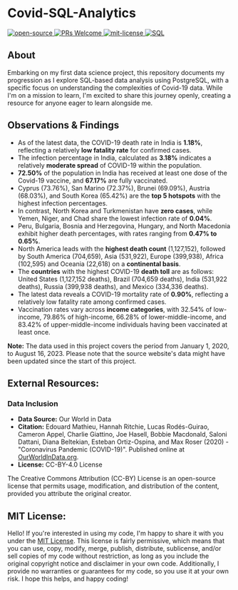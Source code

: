 # Covid-SQL-Analytics
<div align="left">
   <a href="https://opensource.org/osd">
      <img src="https://img.shields.io/badge/Open%20Source-%2328a745" alt="open-source"/>
   </a>
   <a href="http://makeapullrequest.com">
      <img src="https://img.shields.io/badge/PRs-welcome-brightgreen" alt="PRs Welcome"/>
   </a>
   <a href="https://opensource.org/license/mit/">
      <img src="https://img.shields.io/badge/License-MIT-green" alt="mit-license"/>
   </a>
  <a href="https://developer.mozilla.org/en-US/docs/Glossary/SQL">
    <img src="https://img.shields.io/badge/SQL-%23007ACC" alt="SQL"/>
  </a>
   </div>

## About
Embarking on my first data science project, this repository documents my progression as I explore SQL-based data analysis using PostgreSQL, with a specific focus on understanding the complexities of Covid-19 data. While I'm on a mission to learn, I'm excited to share this journey openly, creating a resource for anyone eager to learn alongside me.

## Observations & Findings
- As of the latest data, the COVID-19 death rate in India is <b>1.18%</b>, reflecting a relatively <b>low fatality rate</b> for confirmed cases.
- The infection percentage in India, calculated as <b>3.18%</b> indicates a relatively <b>moderate spread</b> of COVID-19 within the population.
- <b>72.50%</b> of the population in India has received at least one dose of the Covid-19 vaccine, and <b>67.17%</b> are fully vaccinated.
- Cyprus (73.76%), San Marino (72.37%), Brunei (69.09%), Austria (68.03%), and South Korea (65.42%) are the <b>top 5 hotspots</b> with the highest infection percentages.
- In contrast, North Korea and Turkmenistan have <b>zero cases</b>, while Yemen, Niger, and Chad share the lowest infection rate of <b>0.04%</b>.
- Peru, Bulgaria, Bosnia and Herzegovina, Hungary, and North Macedonia exhibit higher death percentages, with rates ranging from <b>0.47% to 0.65%</b>.
- North America leads with the <b>highest death count</b> (1,127,152), followed by South America (704,659), Asia (531,922), Europe (399,938), Africa (102,595) and Oceania (22,618) on a <b>continental basis</b>.
- The <b>countries</b> with the highest COVID-19 <b>death toll</b> are as follows: United States (1,127,152 deaths), Brazil (704,659 deaths), India (531,922 deaths), Russia (399,938 deaths), and Mexico (334,336 deaths).
- The latest data reveals a COVID-19 mortality rate of <b>0.90%</b>, reflecting a relatively low fatality rate among confirmed cases.
- Vaccination rates vary across <b>income categories</b>, with 32.54% of low-income, 79.86% of high-income, 66.28% of lower-middle-income, and 83.42% of upper-middle-income individuals having been vaccinated at least once.

<b>Note:</b> The data used in this project covers the period from January 1, 2020, to August 16, 2023. Please note that the source website's data might have been updated since the start of this project.

## External Resources:

### Data Inclusion
- **Data Source:** Our World in Data
- **Citation:** Edouard Mathieu, Hannah Ritchie, Lucas Rodés-Guirao, Cameron Appel, Charlie Giattino, Joe Hasell, Bobbie Macdonald, Saloni Dattani, Diana Beltekian, Esteban Ortiz-Ospina, and Max Roser (2020) - "Coronavirus Pandemic (COVID-19)". Published online at <a href="https://ourworldindata.org">OurWorldInData.org</a>.
- **License:** CC-BY-4.0 License

The Creative Commons Attribution (CC-BY) License is an open-source license that permits usage, modification, and distribution of the content, provided you attribute the original creator.

## MIT License: 
Hello! If you're interested in using my code, I'm happy to share it with you under the <a href="https://github.com/g0v1ndN/Covid-SQL-Analytics/blob/main/LICENSE">MIT License</a>. This license is fairly permissive, which means that you can use, copy, modify, merge, publish, distribute, sublicense, and/or sell copies of my code without restriction, as long as you include the original copyright notice and disclaimer in your own code. Additionally, I provide no warranties or guarantees for my code, so you use it at your own risk. I hope this helps, and happy coding!
